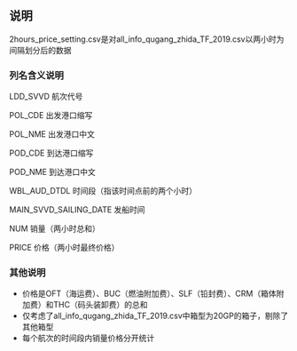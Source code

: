 ## 说明

2hours_price_setting.csv是对all_info_qugang_zhida_TF_2019.csv以两小时为间隔划分后的数据

### 列名含义说明

LDD_SVVD		航次代号

POL_CDE		出发港口缩写

POL_NME		出发港口中文

POD_CDE		到达港口缩写

POD_NME		到达港口中文

WBL_AUD_DTDL	时间段（指该时间点前的两个小时）

MAIN_SVVD_SAILING_DATE	发船时间

NUM			销量（两小时总和）

PRICE			价格（两小时最终价格）

### 其他说明

- 价格是OFT（海运费）、BUC（燃油附加费）、SLF（铅封费）、CRM（箱体附加费）和THC（码头装卸费）的总和
- 仅考虑了all_info_qugang_zhida_TF_2019.csv中箱型为20GP的箱子，剔除了其他箱型
- 每个航次的时间段内销量价格分开统计